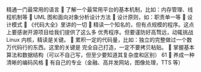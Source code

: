 精通一门最常用的语言
 了解一个最常用平台的基本机制，比如：内存管理、线程机制等
 UML 图和面向对象分析设计方法
 设计原则，如：职责单一等
 设计模式
 《代码大全》里讲的一切
 精读一个知名的，但有点规模的程序。这点上要感谢开源项目给我们提供了这么多
优秀程序。但要谨防好高骛远，动辄挑战 Linux 内核，精读是关键。
 累积一定的代码量，比如：独立的完整做过一个数万代码行的东西。这里的关键是
完全自己打造，一定不要拷贝粘贴。
 掌握基本算法和数据结构（可以不自己写，但至少要知道其复杂度和区别）
61
 养成一种清晰的编码风格
 有自己的专业（金融、高并发网站，图像处理，TTS 等）